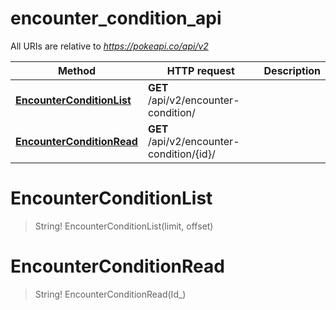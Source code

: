 # encounter_condition_api

All URIs are relative to *https://pokeapi.co/api/v2*

Method | HTTP request | Description
------------- | ------------- | -------------
[**EncounterConditionList**](encounter_condition_api.md#EncounterConditionList) | **GET** /api/v2/encounter-condition/ | 
[**EncounterConditionRead**](encounter_condition_api.md#EncounterConditionRead) | **GET** /api/v2/encounter-condition/{id}/ | 


<a name="EncounterConditionList"></a>
# **EncounterConditionList**
> String! EncounterConditionList(limit, offset)


<a name="EncounterConditionRead"></a>
# **EncounterConditionRead**
> String! EncounterConditionRead(Id_)


